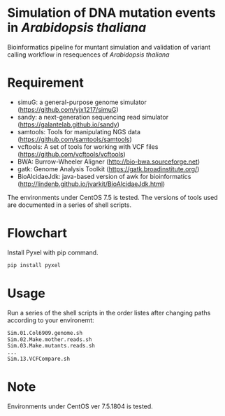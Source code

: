 # Simulation of DNA mutation events in <i>Arabidopsis thaliana</i>
Bioinformatics pipeline for muntant simulation and validation of variant calling workflow in resequences of <i>Arabidopsis thaliana</i>
 


# Requirement

* simuG: a general-purpose genome simulator (https://github.com/yjx1217/simuG)
* sandy: a next-generation sequencing read simulator (https://galantelab.github.io/sandy)
* samtools: Tools for manipulating NGS data (https://github.com/samtools/samtools)
* vcftools: A set of tools for working with VCF files (https://github.com/vcftools/vcftools)
* BWA: Burrow-Wheeler Aligner (http://bio-bwa.sourceforge.net) 
* gatk: Genome Analysis Toolkit (https://gatk.broadinstitute.org/)
* BioAlcidaeJdk: java-based version of awk for bioinformatics (http://lindenb.github.io/jvarkit/BioAlcidaeJdk.html)


The environments under CentOS 7.5 is tested. The versions of tools used are documented in a series of shell scripts.



# Flowchart
 
Install Pyxel with pip command.
 
```bash
pip install pyxel
```



# Usage
Run a series of the shell scripts in the order listes after changing paths according to your environemt:
 
```bash
Sim.01.Col6909.genome.sh
Sim.02.Make.mother.reads.sh
Sim.03.Make.mutants.reads.sh
...
Sim.13.VCFCompare.sh
```



# Note
 
Environments under CentOS ver 7.5.1804 is tested.
